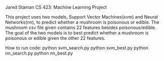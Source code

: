 Jared Staman
CS 423: Machine Learning Project

This project uses two models, Support Vector Machines(svm)
and Neural Networks(nn), to predict whether a mushroom is 
poisonous or edible. The mushroom csv file given contains 22
features besides poisonous/edible. The goal of the two models
is to best predict whether a mushroom is poisonous or edible
given the other 22 features.

How to run code:
python svm_search.py
python svm_best.py
python nn_search.py
python nn_best.py